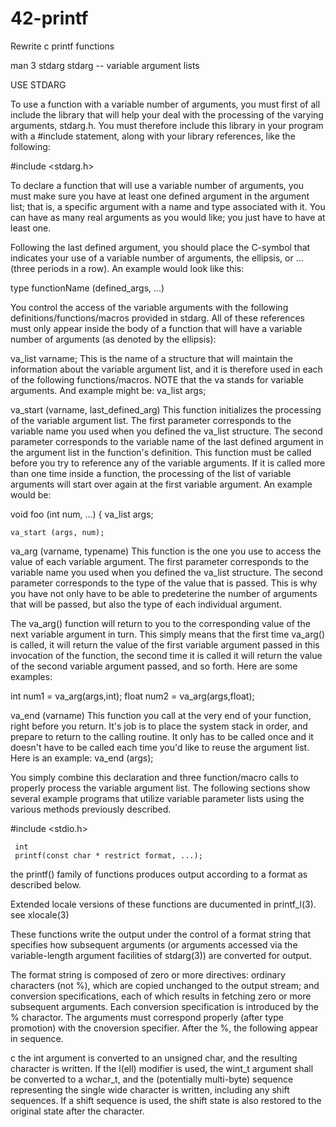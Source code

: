# 42-printf
Rewrite c printf functions

man 3 stdarg
stdarg -- variable argument lists

USE STDARG

To use a function with a variable number of arguments, you must first of all include the library that will help your deal with the processing of the varying arguments, stdarg.h. You must therefore include this library in your program with a #include statement, along with your library references, like the following:

  #include <stdarg.h>

To declare a function that will use a variable number of arguments, you must make sure you have at least one defined argument in the argument list; that is, a specific argument with a name and type associated with it. You can have as many real arguments as you would like; you just have to have at least one.

Following the last defined argument, you should place the C-symbol that indicates your use of a variable number of arguments, the ellipsis, or ... (three periods in a row). An example would look like this:

  type functionName (defined_args, ...)

You control the access of the variable arguments with the following definitions/functions/macros provided in stdarg. All of these references must only appear inside the body of a function that will have a variable number of arguments (as denoted by the ellipsis):

va_list varname;
This is the name of a structure that will maintain the information about the variable argument list, and it is therefore used in each of the following functions/macros. NOTE that the va stands for variable arguments. And example might be:
  va_list args;

va_start (varname, last_defined_arg)
This function initializes the processing of the variable argument list. The first parameter corresponds to the variable name you used when you defined the va_list structure. The second parameter corresponds to the variable name of the last defined argument in the argument list in the function's definition.
This function must be called before you try to reference any of the variable arguments. If it is called more than one time inside a function, the processing of the list of variable arguments will start over again at the first variable argument. An example would be:

  void foo (int num, ...)
  {
    va_list args;

    va_start (args, num);

va_arg (varname, typename)
This function is the one you use to access the value of each variable argument. The first parameter corresponds to the variable name you used when you defined the va_list structure. The second parameter corresponds to the type of the value that is passed.
This is why you have not only have to be able to predeterine the number of arguments that will be passed, but also the type of each individual argument.

The va_arg() function will return to you to the corresponding value of the next variable argument in turn. This simply means that the first time va_arg() is called, it will return the value of the first variable argument passed in this invocation of the function, the second time it is called it will return the value of the second variable argument passed, and so forth. Here are some examples:

  int num1 = va_arg(args,int);
  float num2 = va_arg(args,float);

va_end (varname)
This function you call at the very end of your function, right before you return. It's job is to place the system stack in order, and prepare to return to the calling routine. It only has to be called once and it doesn't have to be called each time you'd like to reuse the argument list. Here is an example:
  va_end (args);

You simply combine this declaration and three function/macro calls to properly process the variable argument list. The following sections show several example programs that utilize variable parameter lists using the various methods previously described.



 #include <stdio.h>

     int
     printf(const char * restrict format, ...);
     
  the printf() family of functions produces output according to a format as described below. 
  
  Extended locale versions of these functions are ducumented in printf_l(3). see xlocale(3)
  
  These functions write the output under the control of a format string that specifies how subsequent arguments
  (or arguments accessed via the variable-length argument facilities of stdarg(3)) are converted for output.
  
  The format string is composed of zero or more directives: ordinary characters (not %), which are copied unchanged to 
  the output stream; and conversion specifications, each of which results in fetching zero or more subsequent arguments.
  Each conversion specification is introduced by the % charactor. The arguments must correspond properly 
  (after type promotion) with the cnoversion specifier. After the %, the following appear in sequence.
  
  
  
  c the int argument is converted to an unsigned char, and the resulting character is written.
    If the l(ell) modifier is used, the wint_t argument shall be converted to a wchar_t, and the (potentially multi-byte)
    sequence representing the single wide character is written, including any shift sequences. If a shift sequence is used,
    the shift state is also restored to the original state after the character.
  
  
  
  
  
  
  
  
  
